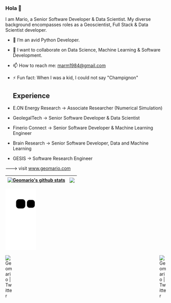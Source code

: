 ### Hola 👋

I am Mario, a Senior Software Developer & Data Scientist. My diverse background encompasses roles as a Geoscientist, Full Stack & Data Scientist developer.

- 🐍 I’m an avid Python Developer.
- 👯 I want to collaborate on Data Science, Machine Learning & Software Development.
- 📫 How to reach me: marm1984@gmail.com
- ⚡ Fun fact: When I was a kid, I could not say "Champignon"

  ## Experience
- E.ON Energy Research -> Associate Researcher (Numerical Simulation)
- GeolegalTech         -> Senior Software Developer & Data Scientist
- Finerio Connect      -> Senior Software Developer & Machine Learning Engineer
- Brain Research       -> Senior Software Developer, Data and Machine Learning
- GESIS                -> Software Research Engineer

---> visit www.geomario.com 


  | <a href="https://github.com/anuraghazra/github-readme-stats"><img align="center" src="https://github-readme-stats.vercel.app/api?username=geomario&show_icons=true&include_all_commits=true&theme=algolia&hide_border=true" alt="Geomario's github stats" /></a> | <a href="https://github.com/geomario/github-readme-stats"><img align="center" src="https://github-readme-stats.vercel.app/api/top-langs/?username=geomario&layout=compact&theme=algolia&hide_border=true" /></a> |
| ------------- | ------------- |

![snake gif](https://github.com/humbertodutra/humbertodutra/blob/output/github-contribution-grid-snake.svg)

<a href="https://twitter.com/geomario">
  <img align="right" alt="Geomario | Twitter" width="21px" src="https://raw.githubusercontent.com/anuraghazra/anuraghazra/master/assets/twitter.svg" />
</a>
<a href="https://geomario1984.medium.com/">
  <img align="left" alt="Geomario | Twitter" width="21px" src="https://upload.wikimedia.org/wikipedia/commons/e/ec/Medium_logo_Monogram.svg" />
</a>
